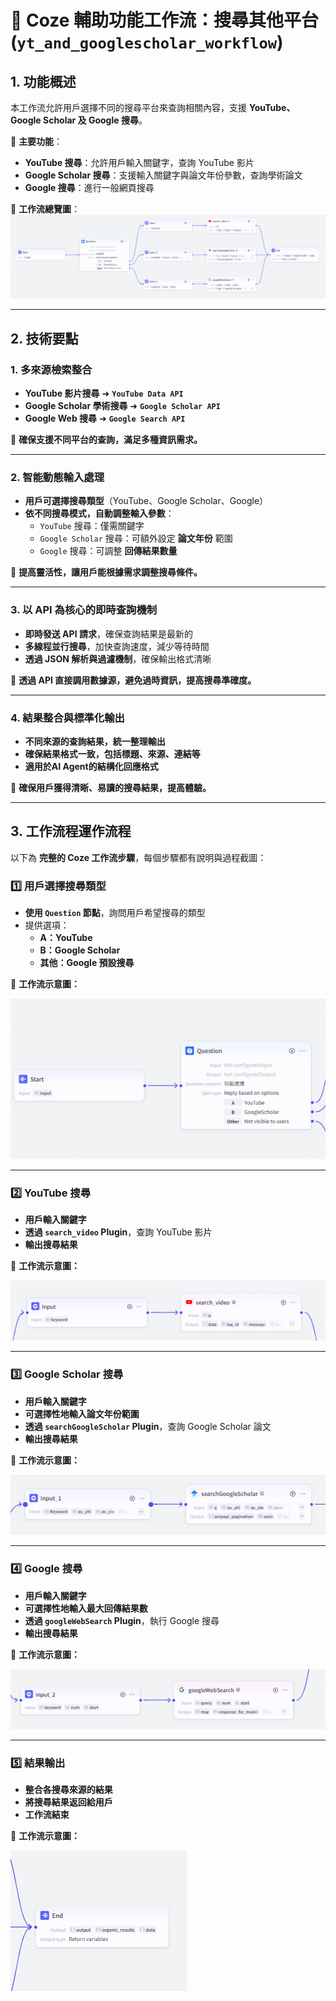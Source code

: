 # 🔎 Coze 輔助功能工作流：搜尋其他平台 (`yt_and_googlescholar_workflow`)
## 1. 功能概述

本工作流允許用戶選擇不同的搜尋平台來查詢相關內容，支援 **YouTube、Google Scholar 及 Google 搜尋**。

📌 **主要功能**：
- **YouTube 搜尋**：允許用戶輸入關鍵字，查詢 YouTube 影片
- **Google Scholar 搜尋**：支援輸入關鍵字與論文年份參數，查詢學術論文
- **Google 搜尋**：進行一般網頁搜尋

📌 **工作流總覽圖**：
![搜尋其他平台 - 總覽](images/yt_and_googlescholar.png)

---
## 2. 技術要點
###  **1. 多來源檢索整合**  
- **YouTube 影片搜尋** ➜ **`YouTube Data API`**  
- **Google Scholar 學術搜尋** ➜ **`Google Scholar API`**  
- **Google Web 搜尋** ➜ **`Google Search API`**  

📌 **確保支援不同平台的查詢，滿足多種資訊需求。**  

---

###  **2. 智能動態輸入處理**  
- **用戶可選擇搜尋類型**（YouTube、Google Scholar、Google）  
- **依不同搜尋模式，自動調整輸入參數**：
  - `YouTube` 搜尋：僅需關鍵字  
  - `Google Scholar` 搜尋：可額外設定 **論文年份** 範圍  
  - `Google` 搜尋：可調整 **回傳結果數量**  

📌 **提高靈活性，讓用戶能根據需求調整搜尋條件。**  

---

###  **3. 以 API 為核心的即時查詢機制**  
- **即時發送 API 請求**，確保查詢結果是最新的  
- **多線程並行搜尋**，加快查詢速度，減少等待時間  
- **透過 JSON 解析與過濾機制**，確保輸出格式清晰  

📌 **透過 API 直接調用數據源，避免過時資訊，提高搜尋準確度。**  

---

###  **4. 結果整合與標準化輸出**  
- **不同來源的查詢結果，統一整理輸出**  
- **確保結果格式一致，包括標題、來源、連結等**  
- **適用於AI Agent的結構化回應格式**  

📌 **確保用戶獲得清晰、易讀的搜尋結果，提高體驗。**

---

## 3. 工作流程運作流程

以下為 **完整的 Coze 工作流步驟**，每個步驟都有說明與過程截圖：


### 1️⃣ **用戶選擇搜尋類型**
- **使用 `Question` 節點**，詢問用戶希望搜尋的類型
- 提供選項：
  - **A：YouTube**
  - **B：Google Scholar**
  - **其他：Google 預設搜尋**

📌 **工作流示意圖：**

![選擇搜尋類型](images/yt_and_googlescholar_1.png)

---

### 2️⃣ **YouTube 搜尋**
- **用戶輸入關鍵字**
- **透過 `search_video` Plugin**，查詢 YouTube 影片
- **輸出搜尋結果**

📌 **工作流示意圖：**

![YouTube 搜尋](images/yt_and_googlescholar_2.png)

---

### 3️⃣ **Google Scholar 搜尋**
- **用戶輸入關鍵字**
- **可選擇性地輸入論文年份範圍**
- **透過 `searchGoogleScholar` Plugin**，查詢 Google Scholar 論文
- **輸出搜尋結果**

📌 **工作流示意圖：**

![Google Scholar 搜尋](images/yt_and_googlescholar_3.png)

---

### 4️⃣ **Google 搜尋**
- **用戶輸入關鍵字**
- **可選擇性地輸入最大回傳結果數**
- **透過 `googleWebSearch` Plugin**，執行 Google 搜尋
- **輸出搜尋結果**

📌 **工作流示意圖：**

![Google 搜尋](images/yt_and_googlescholar_4.png)

---

### 5️⃣ **結果輸出**
- **整合各搜尋來源的結果**
- **將搜尋結果返回給用戶**
- **工作流結束**

📌 **工作流示意圖：**

![搜尋結果輸出](images/yt_and_googlescholar_5.png)

